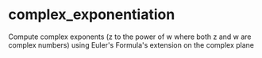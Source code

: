 # complex_exponentiation
Compute complex exponents (z to the power of w where both z and w are complex numbers) using Euler's Formula's extension on the complex plane
